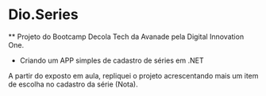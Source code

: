 # Dio.Series
** Projeto do Bootcamp Decola Tech da Avanade pela Digital Innovation One.

* Criando um APP simples de cadastro de séries em .NET

A partir do exposto em aula, repliquei o projeto acrescentando mais um item de escolha no cadastro da série (Nota).

